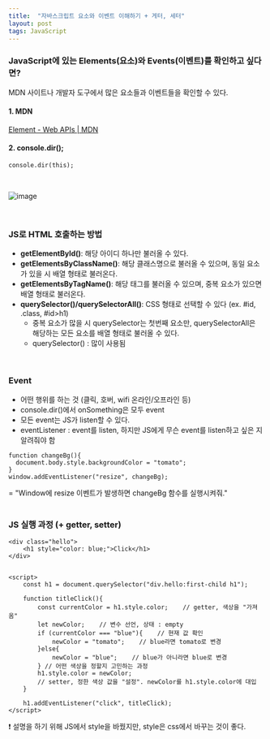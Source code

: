 ```yaml
---
title:  "자바스크립트 요소와 이벤트 이해하기 + 게터, 세터"
layout: post
tags: JavaScript
---
```


### JavaScript에 있는 Elements(요소)와 Events(이벤트)를 확인하고 싶다면?
MDN 사이트나 개발자 도구에서 많은 요소들과 이벤트들을 확인할 수 있다.

#### 1. MDN

<a href="https://developer.mozilla.org/en-US/docs/Web/API/Element"> Element - Web APIs | MDN </a>

#### 2. console.dir();
```
console.dir(this);
```
<br>













![image](https://user-images.githubusercontent.com/108778921/190188288-fa20e05a-c6f4-425e-ac87-6345a80fb8f6.png)

<br>

### JS로 HTML 호출하는 방법
- **getElementById()**: 해당 아이디 하나만 불러올 수 있다.
- **getElementsByClassName()**: 해당 클래스명으로 불러올 수 있으며, 동일 요소가 있을 시 배열 형태로 불러온다.
- **getElementsByTagName()**: 해당 태그를 불러올 수 있으며, 중복 요소가 있으면 배열 형태로 불러온다.
- **querySelector()/querySelectorAll()**: CSS 형태로 선택할 수 있다 (ex. #id, .class, #id>h1)
  - 중복 요소가 많을 시 querySelector는 첫번째 요소만, querySelectorAll은 해당하는 모든 요소를 배열 형태로 불러올 수 있다.
  - querySelector() : 많이 사용됨

<br>

### Event
- 어떤 행위를 하는 것 (클릭, 호버, wifi 온라인/오프라인 등)
- console.dir()에서 onSomething은 모두 event
- 모든 event는 JS가 listen할 수 있다. 
- eventListener : event를 listen, 하지만 JS에게 무슨 event를 listen하고 싶은 지 알려줘야 함
```
function changeBg(){
  document.body.style.backgroundColor = "tomato";
}
window.addEventListener("resize", changeBg);
```
= "Window에 resize 이벤트가 발생하면 changeBg 함수를 실행시켜줘."<br><br>

### JS 실행 과정 (+ getter, setter)

```
<div class="hello">
    <h1 style="color: blue;">Click</h1>
</div>


<script>
    const h1 = document.querySelector("div.hello:first-child h1");

    function titleClick(){
        const currentColor = h1.style.color;    // getter, 색상을 "가져옴"
        let newColor;    // 변수 선언, 상태 : empty
        if (currentColor === "blue"){    // 현재 값 확인
            newColor = "tomato";    // blue라면 tomato로 변경
        }else{
            newColor = "blue";    // blue가 아니라면 blue로 변경
        } // 어떤 색상을 정할지 고민하는 과정
        h1.style.color = newColor; 
        // setter, 정한 색상 값을 "설정". newColor를 h1.style.color에 대입
    }

    h1.addEventListener("click", titleClick);
</script>
```

❗ 설명을 하기 위해 JS에서 style을 바꿨지만, style은 css에서 바꾸는 것이 좋다.
<br>
